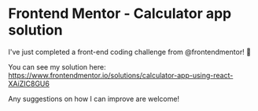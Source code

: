 # Frontend Mentor - Calculator app solution

I've just completed a front-end coding challenge from @frontendmentor! 🎉

You can see my solution here: https://www.frontendmentor.io/solutions/calculator-app-using-react-XAiZIC8GU6

Any suggestions on how I can improve are welcome!
